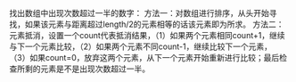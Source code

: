 找出数组中出现次数超过一半的数字：
方法一：对数组进行排序，从头开始寻找，如果该元素与距离超过length/2的元素相等的话该元素即为所求。
方法二：元素抵消，设置一个count代表抵消结果，（1）如果两个元素相同count+1，继续与下一个元素比较，（2）如果两个元素不同count-1，继续比较下一个元素，
（3）如果count=0，放弃这两个元素，从下一个元素开始重新进行比较；最后检查所剩的元素是不是出现次数超过一半。
